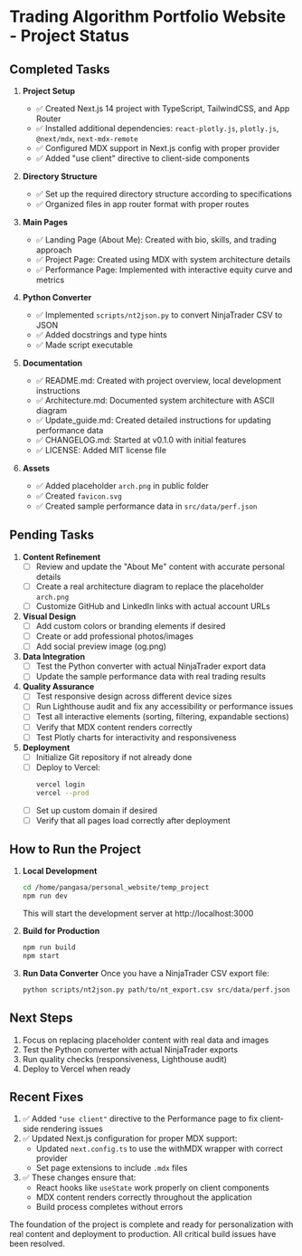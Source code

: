 # Trading Algorithm Portfolio Website - Project Status

## Completed Tasks

1. **Project Setup**
   - ✅ Created Next.js 14 project with TypeScript, TailwindCSS, and App Router
   - ✅ Installed additional dependencies: `react-plotly.js`, `plotly.js`, `@next/mdx`, `next-mdx-remote`
   - ✅ Configured MDX support in Next.js config with proper provider
   - ✅ Added "use client" directive to client-side components

2. **Directory Structure**
   - ✅ Set up the required directory structure according to specifications
   - ✅ Organized files in app router format with proper routes

3. **Main Pages**
   - ✅ Landing Page (About Me): Created with bio, skills, and trading approach
   - ✅ Project Page: Created using MDX with system architecture details
   - ✅ Performance Page: Implemented with interactive equity curve and metrics

4. **Python Converter**
   - ✅ Implemented `scripts/nt2json.py` to convert NinjaTrader CSV to JSON
   - ✅ Added docstrings and type hints
   - ✅ Made script executable

5. **Documentation**
   - ✅ README.md: Created with project overview, local development instructions
   - ✅ Architecture.md: Documented system architecture with ASCII diagram
   - ✅ Update_guide.md: Created detailed instructions for updating performance data
   - ✅ CHANGELOG.md: Started at v0.1.0 with initial features
   - ✅ LICENSE: Added MIT license file

6. **Assets**
   - ✅ Added placeholder `arch.png` in public folder
   - ✅ Created `favicon.svg`
   - ✅ Created sample performance data in `src/data/perf.json`

## Pending Tasks

1. **Content Refinement**
   - [ ] Review and update the "About Me" content with accurate personal details
   - [ ] Create a real architecture diagram to replace the placeholder `arch.png`
   - [ ] Customize GitHub and LinkedIn links with actual account URLs

2. **Visual Design**
   - [ ] Add custom colors or branding elements if desired
   - [ ] Create or add professional photos/images
   - [ ] Add social preview image (og.png)

3. **Data Integration**
   - [ ] Test the Python converter with actual NinjaTrader export data
   - [ ] Update the sample performance data with real trading results

4. **Quality Assurance**
   - [ ] Test responsive design across different device sizes
   - [ ] Run Lighthouse audit and fix any accessibility or performance issues
   - [ ] Test all interactive elements (sorting, filtering, expandable sections)
   - [ ] Verify that MDX content renders correctly
   - [ ] Test Plotly charts for interactivity and responsiveness

5. **Deployment**
   - [ ] Initialize Git repository if not already done
   - [ ] Deploy to Vercel:
     ```bash
     vercel login
     vercel --prod
     ```
   - [ ] Set up custom domain if desired
   - [ ] Verify that all pages load correctly after deployment

## How to Run the Project

1. **Local Development**
   ```bash
   cd /home/pangasa/personal_website/temp_project
   npm run dev
   ```
   This will start the development server at http://localhost:3000

2. **Build for Production**
   ```bash
   npm run build
   npm start
   ```

3. **Run Data Converter**
   Once you have a NinjaTrader CSV export file:
   ```bash
   python scripts/nt2json.py path/to/nt_export.csv src/data/perf.json
   ```

## Next Steps

1. Focus on replacing placeholder content with real data and images
2. Test the Python converter with actual NinjaTrader exports
3. Run quality checks (responsiveness, Lighthouse audit)
4. Deploy to Vercel when ready

## Recent Fixes

1. ✅ Added `"use client"` directive to the Performance page to fix client-side rendering issues
2. ✅ Updated Next.js configuration for proper MDX support:
   - Updated `next.config.ts` to use the withMDX wrapper with correct provider
   - Set page extensions to include `.mdx` files
3. ✅ These changes ensure that:
   - React hooks like `useState` work properly on client components
   - MDX content renders correctly throughout the application
   - Build process completes without errors

The foundation of the project is complete and ready for personalization with real content and deployment to production. All critical build issues have been resolved.